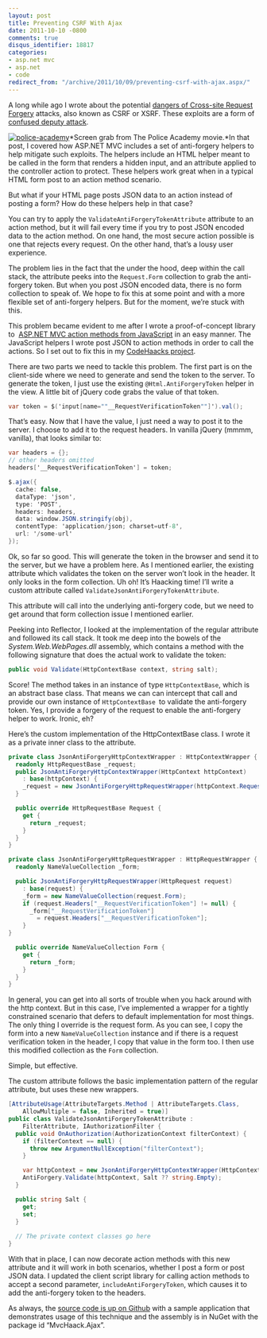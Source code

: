 ```yaml
---
layout: post
title: Preventing CSRF With Ajax
date: 2011-10-10 -0800
comments: true
disqus_identifier: 18817
categories:
- asp.net mvc
- asp.net
- code
redirect_from: "/archive/2011/10/09/preventing-csrf-with-ajax.aspx/"
---
```


A long while ago I wrote about the potential [dangers of Cross-site
Request
Forgery](http://haacked.com/archive/2009/04/02/anatomy-of-csrf-attack.aspx "Anatomy of a CSRF attack")
attacks, also known as CSRF or XSRF. These exploits are a form of
[confused deputy
attack](http://en.wikipedia.org/wiki/Confused_Deputy "Confused Deputy Attack").

[![police-academy](http://haacked.com/images/haacked_com/WindowsLiveWriter/45c6ec1c5059_11263/police-academy_thumb.jpg "police-academy")](http://haacked.com/images/haacked_com/WindowsLiveWriter/45c6ec1c5059_11263/police-academy_2.jpg)*Screen
grab from The Police Academy movie.*In that post, I covered how ASP.NET
MVC includes a set of anti-forgery helpers to help mitigate such
exploits. The helpers include an HTML helper meant to be called in the
form that renders a hidden input, and an attribute applied to the
controller action to protect. These helpers work great when in a typical
HTML form post to an action method scenario.

But what if your HTML page posts JSON data to an action instead of
posting a form? How do these helpers help in that case?

You can try to apply the `ValidateAntiForgeryTokenAttribute` attribute
to an action method, but it will fail every time if you try to post JSON
encoded data to the action method. On one hand, the most secure action
possible is one that rejects every request. On the other hand, that’s a
lousy user experience.

The problem lies in the fact that the under the hood, deep within the
call stack, the attribute peeks into the `Request.Form` collection to
grab the anti-forgery token. But when you post JSON encoded data, there
is no form collection to speak of. We hope to fix this at some point and
with a more flexible set of anti-forgery helpers. But for the moment,
we’re stuck with this.

This problem became evident to me after I wrote a proof-of-concept
library to  [ASP.NET MVC action methods from
JavaScript](http://haacked.com/archive/2011/08/18/calling-asp-net-mvc-action-methods-from-javascript.aspx "Calling ASP.NET MVC action methods from JavaScript")
in an easy manner. The JavaScript helpers I wrote post JSON to action
methods in order to call the actions. So I set out to fix this in my
[CodeHaacks
project](https://github.com/Haacked/CodeHaacks "CodeHaacks on Github").

There are two parts we need to tackle this problem. The first part is on
the client-side where we need to generate and send the token to the
server. To generate the token, I just use the existing
`@Html.AntiForgeryToken` helper in the view. A little bit of jQuery code
grabs the value of that token.

```csharp
var token = $('input[name=""__RequestVerificationToken""]').val();
```

That’s easy. Now that I have the value, I just need a way to post it to
the server. I choose to add it to the request headers. In vanilla jQuery
(mmmm, vanilla), that looks similar to:

```csharp
var headers = {};
// other headers omitted
headers['__RequestVerificationToken'] = token;

$.ajax({
  cache: false,
  dataType: 'json',
  type: 'POST',
  headers: headers,
  data: window.JSON.stringify(obj),
  contentType: 'application/json; charset=utf-8',
  url: '/some-url'
});
```

Ok, so far so good. This will generate the token in the browser and send
it to the server, but we have a problem here. As I mentioned earlier,
the existing attribute which validates the token on the server won’t
look in the header. It only looks in the form collection. Uh oh! It’s
Haacking time! I’ll write a custom attribute called
`ValidateJsonAntiForgeryTokenAttribute`.

This attribute will call into the underlying anti-forgery code, but we
need to get around that form collection issue I mentioned earlier.

Peeking into Reflector, I looked at the implementation of the regular
attribute and followed its call stack. It took me deep into the bowels
of the *System.Web.WebPages.dll* assembly, which contains a method with
the following signature that does the actual work to validate the token:

```csharp
public void Validate(HttpContextBase context, string salt);
```

Score! The method takes in an instance of type `HttpContextBase`, which
is an abstract base class. That means we can can intercept that call and
provide our own instance of `HttpContextBase `to validate the
anti-forgery token. Yes, I provide a forgery of the request to enable
the anti-forgery helper to work. Ironic, eh?

Here’s the custom implementation of the HttpContextBase class. I wrote
it as a private inner class to the attribute.

```csharp
private class JsonAntiForgeryHttpContextWrapper : HttpContextWrapper {
  readonly HttpRequestBase _request;
  public JsonAntiForgeryHttpContextWrapper(HttpContext httpContext)
    : base(httpContext) {
    _request = new JsonAntiForgeryHttpRequestWrapper(httpContext.Request);
  }

  public override HttpRequestBase Request {
    get {
      return _request;
    }
  }
}

private class JsonAntiForgeryHttpRequestWrapper : HttpRequestWrapper {
  readonly NameValueCollection _form;

  public JsonAntiForgeryHttpRequestWrapper(HttpRequest request)
    : base(request) {
    _form = new NameValueCollection(request.Form);
    if (request.Headers["__RequestVerificationToken"] != null) {
      _form["__RequestVerificationToken"] 
        = request.Headers["__RequestVerificationToken"];
    }
}

  public override NameValueCollection Form {
    get {
      return _form;
    }
  }
}
```

In general, you can get into all sorts of trouble when you hack around
with the http context. But in this case, I’ve implemented a wrapper for
a tightly constrained scenario that defers to default implementation for
most things. The only thing I override is the request form. As you can
see, I copy the form into a new `NameValueCollection` instance and if
there is a request verification token in the header, I copy that value
in the form too. I then use this modified collection as the `Form`
collection.

Simple, but effective.

The custom attribute follows the basic implementation pattern of the
regular attribute, but uses these new wrappers.

```csharp
[AttributeUsage(AttributeTargets.Method | AttributeTargets.Class, 
    AllowMultiple = false, Inherited = true)]
public class ValidateJsonAntiForgeryTokenAttribute : 
    FilterAttribute, IAuthorizationFilter {
  public void OnAuthorization(AuthorizationContext filterContext) {
    if (filterContext == null) {
      throw new ArgumentNullException("filterContext");
    }

    var httpContext = new JsonAntiForgeryHttpContextWrapper(HttpContext.Current);
    AntiForgery.Validate(httpContext, Salt ?? string.Empty);
  }

  public string Salt {
    get;
    set;
  }
  
  // The private context classes go here
}
```

With that in place, I can now decorate action methods with this new
attribute and it will work in both scenarios, whether I post a form or
post JSON data. I updated the client script library for calling action
methods to accept a second parameter, `includeAntiForgeryToken`, which
causes it to add the anti-forgery token to the headers.

As always, the [source code is up on
Github](https://github.com/Haacked/CodeHaacks "CodeHaacks on Github")
with a sample application that demonstrates usage of this technique and
the assembly is in NuGet with the package id “MvcHaack.Ajax”.

